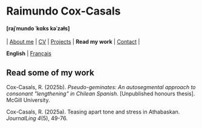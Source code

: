 # Raimundo Cox-Casals
#### [rajˈmundo ˈkɑks kəˈzaɫs]

| [About me](README.md) | [CV](cv.md) | [Projects](projects.md) | **Read my work** | [Contact](contact.md) |

**English** \| [Français](french/papersfr.md)

## Read some of my work

Cox-Casals, R. (2025b). _Pseudo-geminates: An autosegmental approach to consonant "lengthening" in Chilean Spanish._ \[Unpublished honours thesis\]. McGill University.

Cox-Casals, R. (2025a). Teasing apart tone and stress in Athabaskan. _JournalLing 4_(5), 49-76.
